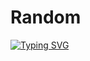 # Random
[![Typing SVG](https://readme-typing-svg.herokuapp.com?font=Fira+Code&size=30&pause=1000&color=F70F0F&width=500&height=100&lines=RANDOM-UID)](https://git.io/typing-svg)
